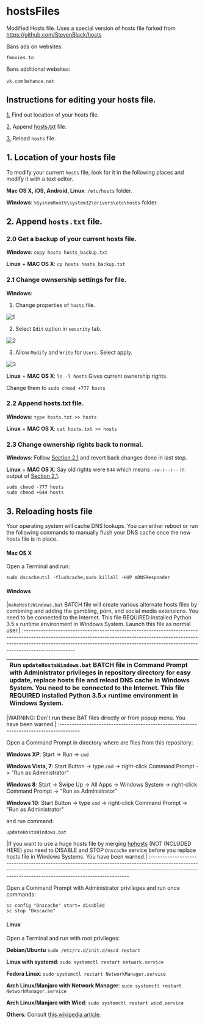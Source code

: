 # hostsFiles
Modified Hosts file. Uses a special version of hosts file forked from https://github.com/StevenBlack/hosts

Bans ads on websites:

`fmovies.to`

Bans additional websites:

`vk.com`
`behance.net`

## Instructions for editing your hosts file.
[1.](https://github.com/foxtrot9/hostsFiles#1-location-of-your-hosts-file)  Find out location of your hosts file.

[2.](https://github.com/foxtrot9/hostsFiles#2-append-hoststxt-file) Append [hosts.txt](https://raw.githubusercontent.com/foxtrot9/hostsFiles/master/hosts.txt) file.

[3.](https://github.com/foxtrot9/hostsFiles#3-reloading-hosts-file) Reload `hosts` file.

## 1. Location of your hosts file
To modify your current `hosts` file, look for it in the following places and modify it with a text
editor.

**Mac OS X, iOS, Android, Linux**: `/etc/hosts` folder.

**Windows**: `%SystemRoot%\system32\drivers\etc\hosts` folder.

## 2. Append `hosts.txt` file.

### 2.0 Get a backup of your current hosts file.
**Windows**: `copy hosts hosts_backup.txt`

**Linux** + **MAC OS X**: `cp hosts hosts_backup.txt`

### 2.1 Change ownsership settings for file.

**Windows**:
1. Change properties of `hosts` file.

![1](https://raw.githubusercontent.com/foxtrot9/hostsFiles/master/Images/win1.png)


2. Select `Edit` option in `security` tab.

![2](https://raw.githubusercontent.com/foxtrot9/hostsFiles/master/Images/win2.png)


3. Allow `Modify` and `Write` for `Users`. Select apply.

![3](https://raw.githubusercontent.com/foxtrot9/hostsFiles/master/Images/win3.png)


**Linux** + **MAC OS X**: `ls -l hosts` Gives current ownership rights.

Change them to `sudo chmod +777 hosts`

### 2.2 Append hosts.txt file.
**Windows**: `type hosts.txt >> hosts`

**Linux** + **MAC OS X**: `cat hosts.txt >> hosts`

### 2.3 Change ownership rights back to normal.

**Windows**:
Follow [Section 2.1](https://github.com/foxtrot9/hostsFiles#21-change-ownsership-settings-for-file) and revert back changes done in last step.

**Linux** + **MAC OS X**: Say old rights were `644` which means `-rw-r--r--` in output of [Section 2.1](https://github.com/foxtrot9/hostsFiles#21-change-ownsership-settings-for-file).

```
sudo chmod -777 hosts
sudo chmod +644 hosts
```

## 3. Reloading hosts file
Your operating system will cache DNS lookups. You can either reboot or run the following commands to
manually flush your DNS cache once the new hosts file is in place.

#### Mac OS X
Open a Terminal and run:
```
sudo dscacheutil -flushcache;sudo killall -HUP mDNSResponder
```

#### Windows

|`makeHostsWindows.bat` BATCH file will create various alternate hosts files by combining and adding the gambling, porn, and social media extensions. You need to be connected to the Internet. This file REQUIRED installed Python 3.5.x runtime environment in Windows System. Launch this file as normal user.|
:---------------------------------------------------------------------------------------------------------------------------------------------------------------------------------------------------------------------------------------------------------------

|Run `updateHostsWindows.bat` BATCH file in Command Prompt with Administrator privileges in repository directory for easy update, replace hosts file and reload DNS cache in Windows System. You need to be connected to the Internet. This file REQUIRED installed Python 3.5.x runtime environment in Windows System.|
:---------------------------------------------------------------------------------------------------------------------------------------------------------------------|

|WARNING: Don't run these BAT files directly or from popup menu. You have been warned.|
:--------------------------------------------------------------------------------------

Open a Command Prompt in directory where are files from this repository:

**Windows XP**: Start -> Run -> `cmd`

**Windows Vista, 7**: Start Button -> type `cmd` -> right-click Command Prompt ->
"Run as Administrator"

**Windows 8**: Start -> Swipe Up -> All Apps -> Windows System -> right-click Command Prompt ->
"Run as Administrator"

**Windows 10**: Start Button -> type `cmd` -> right-click Command Prompt ->
"Run as Administrator"

and run command:
```
updateHostsWindows.bat
```

|If you want to use a huge hosts file by merging [hphosts](https://www.hosts-file.net) (NOT INCLUDED HERE) you need to DISABLE and STOP `Dnscache` service before you replace hosts file in Windows Systems. You have been warned.|
:---------------------------------------------------------------------------------------------------------------------------------------------------------------------------------------------------------------------------------

Open a Command Prompt with Administrator privileges and run once commands:

```
sc config "Dnscache" start= disabled
sc stop "Dnscache"
```

#### Linux
Open a Terminal and run with root privileges:

**Debian/Ubuntu** `sudo /etc/rc.d/init.d/nscd restart`

**Linux with systemd**: `sudo systemctl restart network.service`

**Fedora Linux**: `sudo systemctl restart NetworkManager.service`

**Arch Linux/Manjaro with Network Manager**: `sudo systemctl restart NetworkManager.service`

**Arch Linux/Manjaro with Wicd**: `sudo systemctl restart wicd.service`

**Others**: Consult [this wikipedia article](https://en.wikipedia.org/wiki/Hosts_%28file%29#Location_in_the_file_system).
